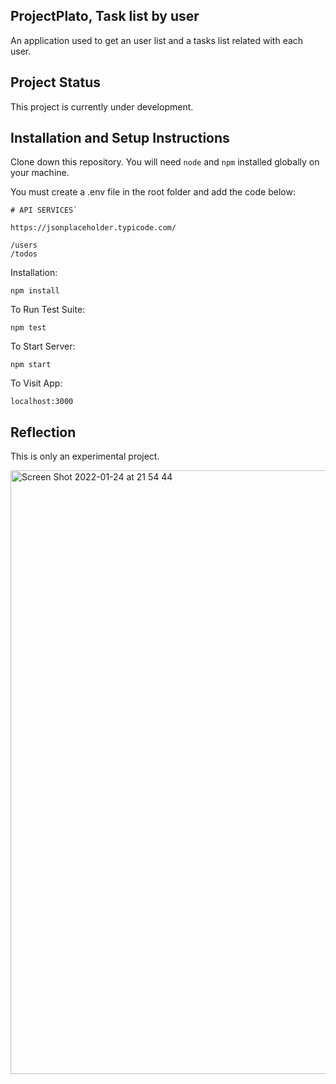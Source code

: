 ## ProjectPlato, Task list by user

An application used to get an user list and a tasks list related with each user.

## Project Status

This project is currently under development.

## Installation and Setup Instructions

Clone down this repository. You will need `node` and `npm` installed globally on your machine.

You must create a .env file in the root folder and add the code below:

```
# API SERVICES`

https://jsonplaceholder.typicode.com/

/users
/todos
```

Installation:

`npm install`

To Run Test Suite:

`npm test`

To Start Server:

`npm start`

To Visit App:

`localhost:3000`

## Reflection

This is only an experimental project.

<img width="966" alt="Screen Shot 2022-01-24 at 21 54 44" src="https://user-images.githubusercontent.com/61159123/150890290-7a633983-e0bb-43bc-ae49-2329fe35670f.png">
